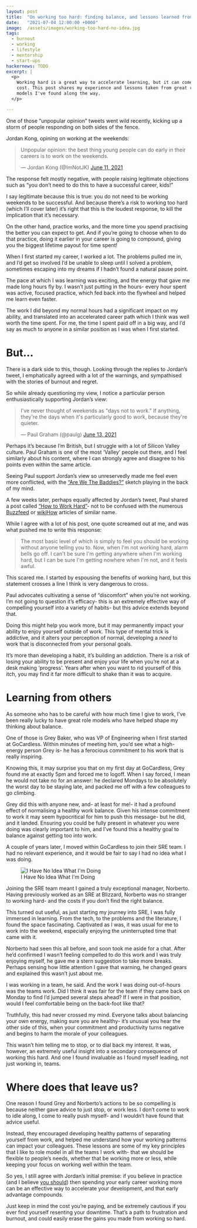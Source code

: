 ```yaml
---
layout: post
title:  "On working too hard: finding balance, and lessons learned from others"
date:   "2021-07-04 12:00:00 +0000"
image:  /assets/images/working-too-hard-no-idea.jpg
tags:
  - burnout
  - working
  - lifestyle
  - mentorship
  - start-ups
hackernews: TODO
excerpt: |
  <p>
    Working hard is a great way to accelerate learning, but it can come at a
    cost. This post shares my experience and lessons taken from great role
    models I've found along the way.
  </p>

---
```


One of those “unpopular opinion” tweets went wild recently, kicking up a storm
of people responding on both sides of the fence.

Jordan Kong, opining on working at the weekends:

<blockquote class="twitter-tweet tw-align-center">
  <p lang="en" dir="ltr">
    Unpopular opinion: the best thing young people can do early in their careers is to work on the weekends.
  </p>&mdash; Jordan Kong (@ImNotJK) <a href="https://twitter.com/ImNotJK/status/1403483098004611072?ref_src=twsrc%5Etfw">June 11, 2021</a>
</blockquote>
<script async src="https://platform.twitter.com/widgets.js" charset="utf-8"></script>

The response felt mostly negative, with people raising legitimate objections
such as “you don’t need to do this to have a successful career, kids!”

I say legitimate because this is true: you do not need to be working weekends to
be successful. And because there’s a risk to working too hard (which I’ll cover
later) it’s right that this is the loudest response, to kill the implication
that it’s necessary.

On the other hand, practice works, and the more time you spend practising the
better you can expect to get. And if you’re going to choose when to do that
practice, doing it earlier in your career is going to compound, giving you the
biggest lifetime payout for time spent!

When I first started my career, I worked a lot. The problems pulled me in, and
I’d get so involved I’d be unable to sleep until I solved a problem, sometimes
escaping into my dreams if I hadn’t found a natural pause point.

The pace at which I was learning was exciting, and the energy that gave me made
long hours fly by. I wasn’t just putting in the hours- every hour spent was
active, focused practice, which fed back into the flywheel and helped me learn
even faster.

The work I did beyond my normal hours had a significant impact on my ability,
and translated into an accelerated career path which I think was well worth the
time spent. For me, the time I spent paid off in a big way, and I’d say as much
to anyone in a similar position as I was when I first started.

# But…

There is a dark side to this, though. Looking through the replies to Jordan’s
tweet, I emphatically agreed with a lot of the warnings, and sympathised with
the stories of burnout and regret.

So while already questioning my view, I notice a particular person
enthusiastically supporting Jordan’s view:

<blockquote class="twitter-tweet tw-align-center">
  <p lang="en" dir="ltr">
    I&#39;ve never thought of weekends as &quot;days not to work.&quot; If anything, they&#39;re the days when it&#39;s particularly good to work, because they&#39;re quieter.
  </p>&mdash; Paul Graham (@paulg) <a href="https://twitter.com/paulg/status/1404119741879525381?ref_src=twsrc%5Etfw">June 13, 2021</a>
</blockquote>
<script async src="https://platform.twitter.com/widgets.js" charset="utf-8"></script>

Perhaps it’s because I’m British, but I struggle with a lot of Silicon Valley
culture. Paul Graham is one of the most ‘Valley’ people out there, and I feel
similarly about his content, where I can strongly agree and disagree to his
points even within the same article.

Seeing Paul support Jordan’s view so unreservedly made me feel even more
conflicted, with the [“Are We The
Baddies?”](https://www.youtube.com/watch?v=8JOpPNra4bw) sketch playing in the
back of my mind.

A few weeks later, perhaps equally affected by Jordan’s tweet, Paul shared a
post called [“How to Work Hard”](http://paulgraham.com/hwh.html)- not to be
confused with the numerous
[Buzzfeed](https://www.buzzfeed.com/krystieyandoli/confessions-from-people-who-work-too-damn-hard)
or [wikiHow](https://www.wikihow.com/Be-a-Hard-Worker) articles of similar name.

While I agree with a lot of his post, one quote screamed out at me, and was what
pushed me to write this response:

> The most basic level of which is simply to feel you should be working without
> anyone telling you to. Now, when I'm not working hard, alarm bells go off. I
> can't be sure I'm getting anywhere when I'm working hard, but I can be sure
> I'm getting nowhere when I'm not, and it feels awful.

This scared me. I started by espousing the benefits of working hard, but this
statement crosses a line I think is very dangerous to cross.

Paul advocates cultivating a sense of “discomfort” when you’re not working. I’m
not going to question it’s efficacy- this is an extremely effective way of
compelling yourself into a variety of habits- but this advice extends beyond
that.

Doing this might help you work more, but it may permanently impact your ability
to enjoy yourself outside of work. This type of mental trick is addictive, and
it alters your perception of normal, developing a *need* to work that is
disconnected from your personal goals.

It’s more than developing a habit, it’s building an addiction. There is a risk
of losing your ability to be present and enjoy your life when you’re not at a
desk making ‘progress’. Years after when you want to rid yourself of this itch,
you may find it far more difficult to shake than it was to acquire.

# Learning from others

As someone who has to be careful with how much time I give to work, I’ve been
really lucky to have great role models who have helped shape my thinking about
balance.

One of those is Grey Baker, who was VP of Engineering when I first started at
GoCardless. Within minutes of meeting him, you’d see what a high-energy person
Grey is- he has a ferocious commitment to his work that is really inspiring.

Knowing this, it may surprise you that on my first day at GoCardless, Grey found
me at exactly 5pm and forced me to logoff. When I say forced, I mean he would
not take no for an answer: he declared Mondays to be absolutely the worst day to
be staying late, and packed me off with a few colleagues to go climbing.

Grey did this with anyone new, and- at least for me!- it had a profound effect
of normalising a healthy work balance. Given his intense commitment to work it
may seem hypocritical for him to push this message- but he did, and it landed.
Ensuring you could be fully present in whatever you were doing was clearly
important to him, and I’ve found this a healthy goal to balance against getting
too into work.

A couple of years later, I moved within GoCardless to join their SRE team. I had
no relevant experience, and it would be fair to say I had no idea what I was
doing.

<figure>
  <img
      src="{{ "/assets/images/working-too-hard-no-idea.jpg" | prepend:site.baseurl }}"
      alt="I Have No Idea What I'm Doing"/>
  <figcaption>
    I Have No Idea What I'm Doing
  </figcaption>
</figure>

Joining the SRE team meant I gained a truly exceptional manager, Norberto.
Having previously worked as an SRE at Blizzard, Norberto was no stranger to
working hard- and the costs if you don’t find the right balance.

This turned out useful, as just starting my journey into SRE, I was fully
immersed in learning. From the tech, to the problems and the literature, I found
the space fascinating. Captivated as I was, it was usual for me to work into the
weekend, especially enjoying the uninterrupted time that came with it.

Norberto had seen this all before, and soon took me aside for a chat. After he’d
confirmed I wasn’t feeling compelled to do this work and I was truly enjoying
myself, he gave me a stern suggestion to take more breaks. Perhaps sensing how
little attention I gave that warning, he changed gears and explained this wasn’t
just about me.

I was working in a team, he said. And the work I was doing out-of-hours was the
teams work. Did I think it was fair for the team if they came back on Monday to
find I’d jumped several steps ahead? If I were in that position, would I feel
comfortable being on the back-foot like that?

Truthfully, this had never crossed my mind. Everyone talks about balancing your
own energy, making sure you are healthy- it’s unusual you hear the other side of
this, when your commitment and productivity turns negative and begins to harm
the morale of your colleagues.

This wasn’t him telling me to stop, or to dial back my interest. It was,
however, an extremely useful insight into a secondary consequence of working
this hard. And one I found invaluable as I found myself leading, not just
working in, teams.

# Where does that leave us?

One reason I found Grey and Norberto’s actions to be so compelling is because
neither gave advice to just stop, or work less. I don’t come to work to idle
along, I come to really push myself- and I wouldn’t have found that advice
useful.

Instead, they encouraged developing healthy patterns of separating yourself from
work, and helped me understand how your working patterns can impact your
colleagues. These lessons are some of my key principles that I like to role
model in all the teams I work with- that we should be flexible to people’s
needs, whether that be working more or less, while keeping your focus on working
well within the team.

So yes, I still agree with Jordan’s initial premise: if you believe in practice
(and I believe [you should](https://www.amazon.co.uk/Bounce-Myth-Talent-Power-Practice/dp/0007350546))
then spending your early career working more can be an effective way to
accelerate your development, and that early advantage compounds.

Just keep in mind the cost you’re paying, and be extremely cautious if you ever
find yourself resenting your downtime. That’s a path to frustration and burnout,
and could easily erase the gains you made from working so hard.
